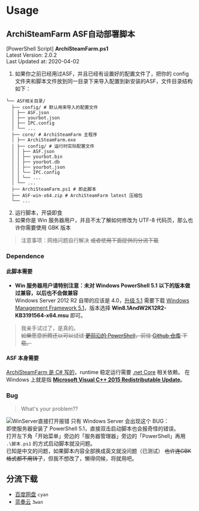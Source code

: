 # Usage
## ArchiSteamFarm ASF自动部署脚本
[PowerShell Script] **ArchiSteamFarm.ps1**  
Latest Version: 2.0.2  
Last Updated at: 2020-04-02  

1. 如果你之前已经用过ASF，并且已经有设置好的配置文件了，把你的 config 文件夹和脚本文件放到同一目录下来导入配置到新安装的ASF，文件目录结构如下：  
```
└── ASF相关目录/
  ├── config/ # 默认用来导入的配置文件
  │ ├── ASF.json
  │ ├── yourbot.json
  │ ├── IPC.config
  │ └── ...
  ├── core/ # ArchiSteamFarm 主程序
  │ ├── ArchiSteamFarm.exe
  │ ├── config/ # 运行时实际配置文件
  │ │ ├── ASF.json
  │ │ ├── yourbot.bin
  │ │ ├── yourbot.db
  │ │ ├── yourbot.json
  │ │ └── IPC.config
  │ │ └── ...
  │ └── ...
  ├── ArchiSteamFarm.ps1 # 即此脚本
  ├── ASF-win-x64.zip # ArchiSteamFarm latest 压缩包
  └── ...
```
2. 运行脚本，开袋即食  
3. 如果你是 Win 服务器用户，并且不太了解如何修改为 UTF-8 代码页，那么也许你需要使用 GBK 版本  

> 注意事项：网络问题自行解决 ~~或者使用下面提供的分流下载~~  

### Dependence
#### 此脚本需要
* **Win 服务器用户请特别注意：未对 Windows PowerShell 5.1 以下的版本做过兼容，以后也不会做兼容**  
Windows Server 2012 R2 自带的应该是 4.0，[升级 5.1](https://docs.microsoft.com/en-us/powershell/scripting/install/installing-windows-powershell?view=powershell-6) 需要下载 [Windows Management Framework 5.1](https://www.microsoft.com/en-us/download/details.aspx?id=54616)，版本选择 **Win8.1AndW2K12R2-KB3191564-x64.msu** 即可。  

> 我亲手试过了，是真的。  
> ~~如果愿意折腾还以可以试试 [更前沿的 PowerShell](https://docs.microsoft.com/en-us/powershell/scripting/install/installing-powershell-core-on-windows?view=powershell-6)，前往 [Github 仓库](https://github.com/PowerShell/PowerShell/releases) 下载。~~  

#### ASF 本身需要
[ArchiSteamFarm 是 C# 写的](https://github.com/JustArchiNET/ArchiSteamFarm/wiki/Setting-up-zh-CN#net-core-%E4%BE%9D%E8%B5%96)，runtime 稳定运行需要 [.net Core](https://docs.microsoft.com/en-us/dotnet/core/install/dependencies?tabs=netcore30&pivots=os-windows) 相关依赖。
在 Windows 上就是指 **[Microsoft Visual C++ 2015 Redistributable Update](https://www.microsoft.com/zh-cn/download/details.aspx?id=53587)**。

### Bug
> What's your problem??

![WinServer直接打开报错](https://i.loli.net/2020/04/02/2ZHbXgjrOaIhoFl.png)
只有 Windows Server 会出现这个 BUG：  
即使服务器安装了 PowerShell 5.1，直接双击启动脚本也会报奇怪的错误。  
打开左下角「开始菜单」旁边的「服务器管理器」旁边的「PowerShell」再用 `.\脚本.ps1` 的方式启动脚本就没问题。  
已知是中文的问题，如果脚本内容全部换成英文就没问题（已测试） ~~也许连GBK格式都不用转了~~，但我不想改了，懒得伺候，将就用吧。  

## 分流下载
* [百度网盘](https://pan.baidu.com/s/1c1E-xak-RT4v0gd0mThNOg) `cyan`
* [蓝奏云](https://www.lanzous.com/b00zd6csf) `3wan`